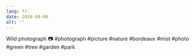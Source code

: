 ```yaml
---
lang: fr
date: 2016-08-06
alt: ''
---
```


Wild photograph 📷 #photograph #picture #nature #bordeaux #mist #photo #green #tree #garden #park
